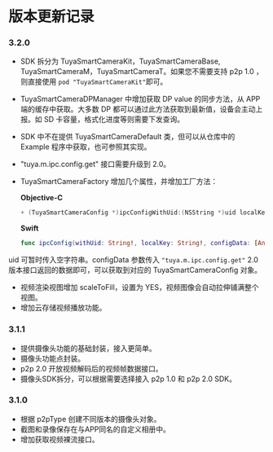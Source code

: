 # 版本更新记录

### 3.2.0

* SDK 拆分为 TuyaSmartCameraKit，TuyaSmartCameraBase, TuyaSmartCameraM，TuyaSmartCameraT。如果您不需要支持 p2p 1.0 ，则直接使用 ```pod "TuyaSmartCameraKit"```即可。
* TuyaSmartCameraDPManager 中增加获取 DP value 的同步方法，从 APP 端的缓存中获取。大多数 DP 都可以通过此方法获取到最新值，设备会主动上报。如 SD 卡容量，格式化进度等则需要下发查询。
* SDK 中不在提供 TuyaSmartCameraDefault 类，但可以从仓库中的 Example 程序中获取，也可参照其实现。
* "tuya.m.ipc.config.get" 接口需要升级到 2.0。
* TuyaSmartCameraFactory 增加几个属性，并增加工厂方法： 

    __Objective-C__
    
    ``` objectivec
    + (TuyaSmartCameraConfig *)ipcConfigWithUid:(NSString *)uid localKey:(NSString *)localKey configData:(NSDictionary *)data; 
    ``` 

    __Swift__
    
    ```swift
    func ipcConfig(withUid: String!, localKey: String!, configData: [AnyHashable : Any]!)
    ```
    
uid 可暂时传入空字符串。configData 参数传入 `"tuya.m.ipc.config.get"`  2.0 版本接口返回的数据即可，可以获取到对应的 TuyaSmartCameraConfig 对象。
* 视频渲染视图增加 scaleToFill，设置为 YES，视频图像会自动拉伸铺满整个视图。
* 增加云存储视频播放功能。

### 3.1.1

* 提供摄像头功能的基础封装，接入更简单。
* 摄像头功能点封装。
* p2p 2.0 开放视频解码后的视频帧数据接口。
* 摄像头SDK拆分，可以根据需要选择接入 p2p 1.0 和 p2p 2.0 SDK。

### 3.1.0

* 根据 p2pType 创建不同版本的摄像头对象。
* 截图和录像保存在与APP同名的自定义相册中。
* 增加获取视频裸流接口。
